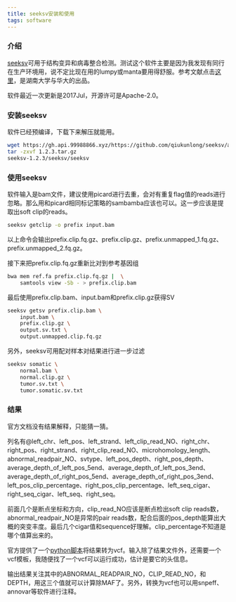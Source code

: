 ```yaml
---
title: seeksv安装和使用
tags: software
---
```


### 介绍

[seeksv](https://github.com/qiukunlong/seeksv)可用于结构变异和病毒整合检测。测试这个软件主要是因为我发现有同行在生产环境用，说不定比现在用的lumpy或manta要用得舒服。参考文献点击[这里](https://academic.oup.com/bioinformatics/article-abstract/33/2/184/2525700/Seeksv-an-accurate-tool-for-somatic-structural)，是湖南大学与华大的出品。

软件最近一次更新是2017Jul，开源许可是Apache-2.0。

### 安装seeksv

软件已经预编译，下载下来解压就能用。
```bash
wget https://gh.api.99988866.xyz/https://github.com/qiukunlong/seeksv/archive/refs/tags/1.2.3.tar.gz
tar -zxvf 1.2.3.tar.gz
seeksv-1.2.3/seeksv/seeksv
```

### 使用seeksv

软件输入是bam文件，建议使用picard进行去重，会对有重复flag值的reads进行忽略。那么用和picard相同标记策略的sambamba应该也可以。这一步应该是提取出soft clip的reads。

```bash
seeksv getclip -o prefix input.bam
```

以上命令会输出prefix.clip.fq.gz、prefix.clip.gz、prefix.unmapped_1.fq.gz、prefix.unmapped_2.fq.gz。

接下来把prefix.clip.fq.gz重新比对到参考基因组
```bash
bwa mem ref.fa prefix.clip.fq.gz |	\
	samtools view -Sb - > prefix.clip.bam
```

最后使用prefix.clip.bam、input.bam和prefix.clip.gz获得SV
```bash
seeksv getsv prefix.clip.bam \
	input.bam \
	prefix.clip.gz \
	output.sv.txt \
	output.unmapped.clip.fq.gz
```

另外，seeksv可用配对样本对结果进行进一步过滤
```bash
seeksv somatic \
	normal.bam \
	normal.clip.gz \
	tumor.sv.txt \
	tumor.somatic.sv.txt
```

### 结果

官方文档没有结果解释，只能猜一猜。

列名有@left_chr、left_pos、left_strand、left_clip_read_NO、right_chr、right_pos、right_strand、right_clip_read_NO、microhomology_length、abnormal_readpair_NO、svtype、left_pos_depth、right_pos_depth、average_depth_of_left_pos_5end、average_depth_of_left_pos_3end、average_depth_of_right_pos_5end、average_depth_of_right_pos_3end、left_pos_clip_percentage、right_pos_clip_percentage、left_seq_cigar、right_seq_cigar、left_seq、right_seq。

前面几个是断点坐标和方向，clip_read_NO应该是断点检出soft clip reads数，abnormal_readpair_NO是异常的pair reads数，配合后面的pos_depth能算出大概的突变丰度。最后几个cigar值和sequence好理解。clip_percentage不知道是哪个值算出来的。

官方提供了一个[python脚本](https://github.com/qiukunlong/seeksv/blob/master/breakpoint2vcf/breakpoint2vcf.py)将结果转为vcf。输入除了结果文件外，还需要一个vcf模板，我随便找了一个vcf可以运行成功，估计是要它的头信息。

输出结果关注其中的ABNORMAL_READPAIR_NO，CLIP_READ_NO，和DEPTH，用这三个值就可以计算除MAF了。另外，转换为vcf也可以用snpeff、annovar等软件进行注释。

